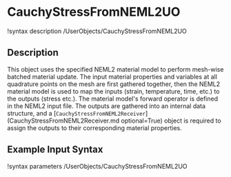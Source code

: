 # CauchyStressFromNEML2UO

!syntax description /UserObjects/CauchyStressFromNEML2UO

## Description

This object uses the specified NEML2 material model to perform mesh-wise batched
material update. The input material properties and variables at all quadrature
points on the mesh are first gathered together, then the NEML2 material model is
used to map the inputs (strain, temperature, time, etc.) to the outputs (stress
etc.). The material model's forward operator is defined in the NEML2 input file.
The outputs are gathered into an internal data structure, and a
[`CauchyStressFromNEML2Receiver`](CauchyStressFromNEML2Receiver.md optional=True)
object is required to assign the outputs to their corresponding material properties.

## Example Input Syntax

!syntax parameters /UserObjects/CauchyStressFromNEML2UO
